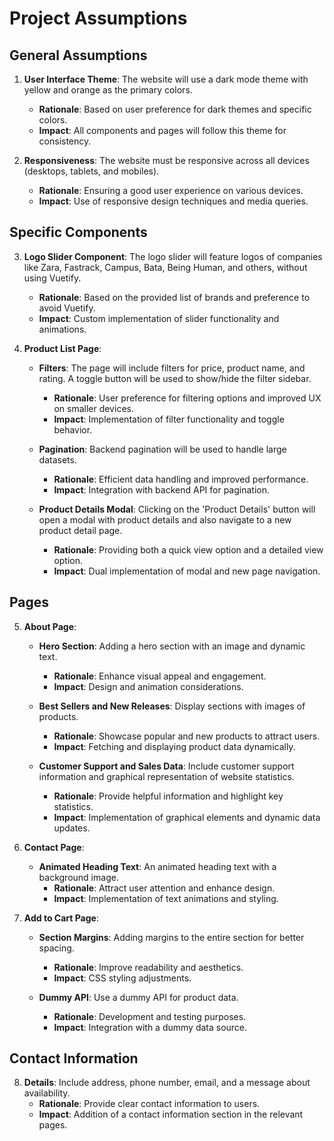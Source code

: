 # Project Assumptions

## General Assumptions
1. **User Interface Theme**: The website will use a dark mode theme with yellow and orange as the primary colors.
   - **Rationale**: Based on user preference for dark themes and specific colors.
   - **Impact**: All components and pages will follow this theme for consistency.

2. **Responsiveness**: The website must be responsive across all devices (desktops, tablets, and mobiles).
   - **Rationale**: Ensuring a good user experience on various devices.
   - **Impact**: Use of responsive design techniques and media queries.

## Specific Components
3. **Logo Slider Component**: The logo slider will feature logos of companies like Zara, Fastrack, Campus, Bata, Being Human, and others, without using Vuetify.
   - **Rationale**: Based on the provided list of brands and preference to avoid Vuetify.
   - **Impact**: Custom implementation of slider functionality and animations.

4. **Product List Page**:
   - **Filters**: The page will include filters for price, product name, and rating. A toggle button will be used to show/hide the filter sidebar.
     - **Rationale**: User preference for filtering options and improved UX on smaller devices.
     - **Impact**: Implementation of filter functionality and toggle behavior.

   - **Pagination**: Backend pagination will be used to handle large datasets.
     - **Rationale**: Efficient data handling and improved performance.
     - **Impact**: Integration with backend API for pagination.

   - **Product Details Modal**: Clicking on the 'Product Details' button will open a modal with product details and also navigate to a new product detail page.
     - **Rationale**: Providing both a quick view option and a detailed view option.
     - **Impact**: Dual implementation of modal and new page navigation.

## Pages
5. **About Page**:
   - **Hero Section**: Adding a hero section with an image and dynamic text.
     - **Rationale**: Enhance visual appeal and engagement.
     - **Impact**: Design and animation considerations.

   - **Best Sellers and New Releases**: Display sections with images of products.
     - **Rationale**: Showcase popular and new products to attract users.
     - **Impact**: Fetching and displaying product data dynamically.

   - **Customer Support and Sales Data**: Include customer support information and graphical representation of website statistics.
     - **Rationale**: Provide helpful information and highlight key statistics.
     - **Impact**: Implementation of graphical elements and dynamic data updates.

6. **Contact Page**:

   - **Animated Heading Text**: An animated heading text with a background image.
     - **Rationale**: Attract user attention and enhance design.
     - **Impact**: Implementation of text animations and styling.

7. **Add to Cart Page**:
   - **Section Margins**: Adding margins to the entire section for better spacing.
     - **Rationale**: Improve readability and aesthetics.
     - **Impact**: CSS styling adjustments.

   - **Dummy API**: Use a dummy API for product data.
     - **Rationale**: Development and testing purposes.
     - **Impact**: Integration with a dummy data source.

## Contact Information
8. **Details**: Include address, phone number, email, and a message about availability.
   - **Rationale**: Provide clear contact information to users.
   - **Impact**: Addition of a contact information section in the relevant pages.
